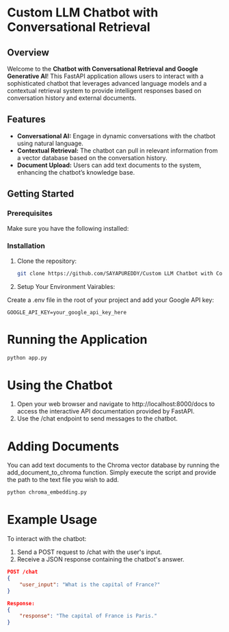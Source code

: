 # Custom LLM Chatbot with Conversational Retrieval

## Overview

Welcome to the **Chatbot with Conversational Retrieval and Google Generative AI**! This FastAPI application allows users to interact with a sophisticated chatbot that leverages advanced language models and a contextual retrieval system to provide intelligent responses based on conversation history and external documents.

## Features

- **Conversational AI:** Engage in dynamic conversations with the chatbot using natural language.
- **Contextual Retrieval:** The chatbot can pull in relevant information from a vector database based on the conversation history.
- **Document Upload:** Users can add text documents to the system, enhancing the chatbot’s knowledge base.

## Getting Started

### Prerequisites

Make sure you have the following installed:


### Installation

1. Clone the repository:
   ```bash
   git clone https://github.com/SAYAPUREDDY/Custom LLM Chatbot with Conversational Retrieval.git
   ```
2. Setup Your Environment Vairables:

Create a .env file in the root of your project and add your Google API key:
```text
GOOGLE_API_KEY=your_google_api_key_here
```
# Running the Application
```bash
python app.py
```
# Using the Chatbot
1. Open your web browser and navigate to http://localhost:8000/docs to access the interactive API documentation provided by FastAPI.
2. Use the /chat endpoint to send messages to the chatbot.
# Adding Documents
You can add text documents to the Chroma vector database by running the add_document_to_chroma function. Simply execute the script and provide the path to the text file you wish to add.
```bash
python chroma_embedding.py
```
# Example Usage
To interact with the chatbot:
1. Send a POST request to /chat with the user's input.
2. Receive a JSON response containing the chatbot's answer.
```json
POST /chat
{
    "user_input": "What is the capital of France?"
}

Response:
{
    "response": "The capital of France is Paris."
}
```




   
   
